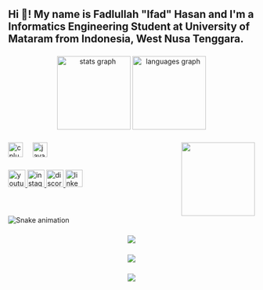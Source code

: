 <h2 align="left">Hi 👋! My name is Fadlullah "Ifad" Hasan and I'm a Informatics Engineering Student at University of Mataram from Indonesia, West Nusa Tenggara.</h2>

###

<div align="center">
  <img src="https://github-readme-stats.vercel.app/api?username=Enixma05&hide_title=false&hide_rank=false&show_icons=true&include_all_commits=true&count_private=true&disable_animations=false&theme=dracula&locale=en&hide_border=false" height="150" alt="stats graph"  />
  <img src="https://github-readme-stats.vercel.app/api/top-langs?username=Enixma05&locale=en&hide_title=false&layout=compact&card_width=320&langs_count=5&theme=dracula&hide_border=false" height="150" alt="languages graph"  />
</div>

###

<img align="right" height="150" src="https://i.pinimg.com/originals/86/0c/85/860c8587366fbb65b16c1be9f3e3afdd.gif"  />

###

<div align="left">
  <img src="https://cdn.jsdelivr.net/gh/devicons/devicon/icons/cplusplus/cplusplus-original.svg" height="30" alt="cplusplus logo"  />
  <img width="12" />
  <img src="https://cdn.jsdelivr.net/gh/devicons/devicon/icons/java/java-original.svg" height="30" alt="java logo"  />
</div>

###

<div align="left">
  <a href="https://www.youtube.com/channel/UCJMQiGoOdsqfrORp3KIad_A" target="_blank">
    <img src="https://img.shields.io/static/v1?message=Youtube&logo=youtube&label=&color=FF0000&logoColor=white&labelColor=&style=for-the-badge" height="35" alt="youtube logo"  />
  </a>
  <a href="https://www.instagram.com/fad.san" target="_blank">
    <img src="https://img.shields.io/static/v1?message=Instagram&logo=instagram&label=&color=E4405F&logoColor=white&labelColor=&style=for-the-badge" height="35" alt="instagram logo"  />
  </a>
  <a href="discordapp.com/users/417152367054553089" target="_blank">
    <img src="https://img.shields.io/static/v1?message=Discord&logo=discord&label=&color=7289DA&logoColor=white&labelColor=&style=for-the-badge" height="35" alt="discord logo"  />
  </a>
  <a href="https://www.linkedin.com/in/fadlullah-hasan-1b67382b5/" target="_blank">
    <img src="https://img.shields.io/static/v1?message=LinkedIn&logo=linkedin&label=&color=0077B5&logoColor=white&labelColor=&style=for-the-badge" height="35" alt="linkedin logo"  />
  </a>
</div>

###

<br clear="both">

<img src="https://raw.githubusercontent.com/Enixma05/Enixma05/output/snake.svg" alt="Snake animation" />

###

<div align="center">
  <img src="https://profile-counter.glitch.me/Enixma05/count.svg?"  />
</div>

###

<div align="center">
  <img src="https://profile-counter.glitch.me/Enixma05/count.svg?"  />
</div>

###

<div align="center">
  <img src="https://profile-counter.glitch.me/Enixma05/count.svg?"  />
</div>

###
